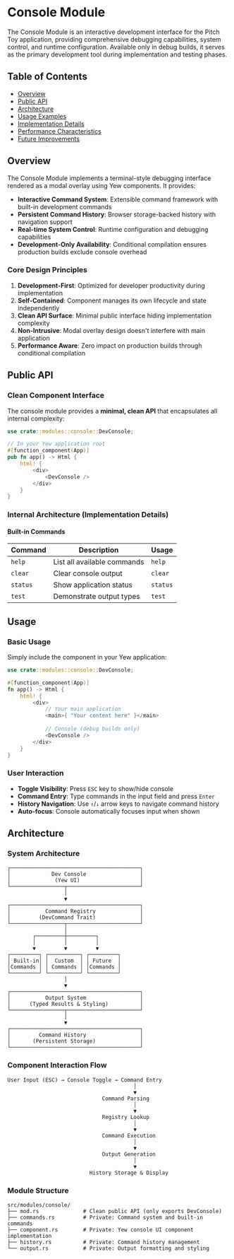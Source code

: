 # Console Module

The Console Module is an interactive development interface for the Pitch Toy application, providing comprehensive debugging capabilities, system control, and runtime configuration. Available only in debug builds, it serves as the primary development tool during implementation and testing phases.

## Table of Contents

- [Overview](#overview)
- [Public API](#public-api)
- [Architecture](#architecture)
- [Usage Examples](#usage-examples)
- [Implementation Details](#implementation-details)
- [Performance Characteristics](#performance-characteristics)
- [Future Improvements](#future-improvements)

## Overview

The Console Module implements a terminal-style debugging interface rendered as a modal overlay using Yew components. It provides:

- **Interactive Command System**: Extensible command framework with built-in development commands
- **Persistent Command History**: Browser storage-backed history with navigation support  
- **Real-time System Control**: Runtime configuration and debugging capabilities
- **Development-Only Availability**: Conditional compilation ensures production builds exclude console overhead

### Core Design Principles

1. **Development-First**: Optimized for developer productivity during implementation
2. **Self-Contained**: Component manages its own lifecycle and state independently
3. **Clean API Surface**: Minimal public interface hiding implementation complexity
4. **Non-Intrusive**: Modal overlay design doesn't interfere with main application
5. **Performance Aware**: Zero impact on production builds through conditional compilation

## Public API

### Clean Component Interface

The console module provides a **minimal, clean API** that encapsulates all internal complexity:

```rust
use crate::modules::console::DevConsole;

// In your Yew application root
#[function_component(App)]
pub fn app() -> Html {
    html! {
        <div>
            <DevConsole />
        </div>
    }
}
```

### Internal Architecture (Implementation Details)

#### Built-in Commands

| Command | Description | Usage |
|---------|------------|--------|
| `help` | List all available commands | `help` |
| `clear` | Clear console output | `clear` |
| `status` | Show application status | `status` |
| `test` | Demonstrate output types | `test` |

## Usage

### Basic Usage

Simply include the component in your Yew application:

```rust
use crate::modules::console::DevConsole;

#[function_component(App)]
fn app() -> Html {
    html! {
        <div>
            // Your main application
            <main>{ "Your content here" }</main>
            
            // Console (debug builds only)
            <DevConsole />
        </div>
    }
}
```

### User Interaction

- **Toggle Visibility**: Press `ESC` key to show/hide console
- **Command Entry**: Type commands in the input field and press `Enter`
- **History Navigation**: Use `↑`/`↓` arrow keys to navigate command history
- **Auto-focus**: Console automatically focuses input when shown

## Architecture

### System Architecture

```
┌─────────────────────────────────────────┐
│             Dev Console                 │
│              (Yew UI)                   │
└─────────────────┬───────────────────────┘
                  │
                  ▼
┌─────────────────────────────────────────┐
│           Command Registry              │
│         (DevCommand Trait)              │
└─────────────────┬───────────────────────┘
                  │
        ┌─────────┼─────────┐
        │         │         │
        ▼         ▼         ▼
┌─────────┐ ┌──────────┐ ┌─────────┐
│ Built-in│ │  Custom  │ │ Future  │
│Commands │ │ Commands │ │Commands │
└─────────┘ └──────────┘ └─────────┘
                  │
                  ▼
┌─────────────────────────────────────────┐
│           Output System                 │
│      (Typed Results & Styling)          │
└─────────────────┬───────────────────────┘
                  │
                  ▼
┌─────────────────────────────────────────┐
│         Command History                 │
│       (Persistent Storage)              │
└─────────────────────────────────────────┘
```

### Component Interaction Flow

```
User Input (ESC) → Console Toggle → Command Entry
                                        │
                                        ▼
                              Command Parsing
                                        │
                                        ▼
                              Registry Lookup
                                        │
                                        ▼
                              Command Execution
                                        │
                                        ▼
                              Output Generation
                                        │
                                        ▼
                          History Storage & Display
```

### Module Structure

```
src/modules/console/
├── mod.rs              # Clean public API (only exports DevConsole)
├── commands.rs         # Private: Command system and built-in commands  
├── component.rs        # Private: Yew console UI component implementation
├── history.rs          # Private: Command history management
└── output.rs           # Private: Output formatting and styling
```
